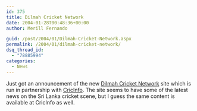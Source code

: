 ```yaml
---
id: 375
title: Dilmah Cricket Network
date: 2004-01-28T00:48:36+00:00
author: Merill Fernando

guid: /post/2004/01/Dilmah-Cricket-Network.aspx
permalink: /2004/01/dilmah-cricket-network/
dsq_thread_id:
  - "78885994"
categories:
  - News
---
```

<body xmlns="http://www.w3.org/1999/xhtml">
    <div class="Section1">
        <p class="MsoNormal">
            Just got an announcement of the new <a href="http://www.cricket.dilmahtea.com/">Dilmah
            Cricket Network</a> site which is run in partnership with <a href="http://www.cricinfo.com/">CricInfo</a>.
            The site seems to have some of the latest news on the Sri Lanka cricket scene, but
            I guess the same content is available at CricInfo as well.
        </p>
    </div>
</body>